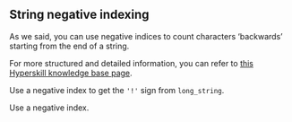 ## String negative indexing

As we said, you can use negative indices to count characters ‘backwards’ starting
from the end of a string.  

For more structured and detailed information, you can refer to [this Hyperskill knowledge base page](https://hyperskill.org/learn/step/6189).

Use a negative index to get the `'!'` sign from `long_string`.   

<div class='hint'>Use a negative index.</div>
